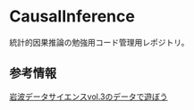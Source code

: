 # CausalInference
統計的因果推論の勉強用コード管理用レポジトリ。

## 参考情報
[岩波データサイエンスvol.3のデータで遊ぼう](https://rstudio-pubs-static.s3.amazonaws.com/192092_6a8bac32eac24d7ca3a4791a80e7f3d3.html)
